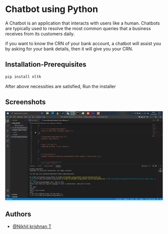 # Chatbot using Python

A Chatbot is an application that interacts with users like a human. Chatbots are typically used to resolve the most common queries that a business receives from its customers daily. 

if you want to know the CRN of your bank account, a chatbot will assist you by asking for your bank details, then it will give you your CRN. 



## Installation-Prerequisites

```bash 
pip install nltk
```
After above necessities are satisfied, Run the installer
## Screenshots

![App Screenshot](https://github.com/Nikhil-Krishnan-T/Chatbot_Using_Python/blob/main/Result/Result.png)


## Authors

- [@Nikhil krishnan T](https://github.com/Nikhil-Krishnan-T)


